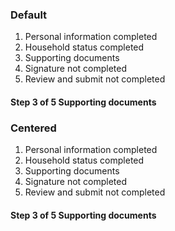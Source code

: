 
<h3 class="site-preview-heading">Default</h3>
<div class="usa-step-indicator" aria-label="progress">
  <ol class="usa-step-indicator__segments">
    <li class="usa-step-indicator__segment usa-step-indicator__segment--complete">
      <span class="usa-step-indicator__segment-label">
        Personal information 
        <span class="usa-sr-only">completed</span>
      </span>
    </li>
    <li class="usa-step-indicator__segment usa-step-indicator__segment--complete">
      <span class="usa-step-indicator__segment-label">
        Household status 
        <span class="usa-sr-only">completed</span>
      </span>
    </li>
    <li class="usa-step-indicator__segment usa-step-indicator__segment--current" aria-current="true">
      <span class="usa-step-indicator__segment-label">
        Supporting documents
      </span>
    </li>
    <li class="usa-step-indicator__segment">
      <span class="usa-step-indicator__segment-label">
        Signature 
        <span class="usa-sr-only">not completed</span>
      </span>
    </li>
    <li class="usa-step-indicator__segment">
      <span class="usa-step-indicator__segment-label">
        Review and submit 
        <span class="usa-sr-only">not completed</span>
      </span>
    </li>
  </ol>
  <div class="usa-step-indicator__header">
    <h4 class="usa-step-indicator__heading">
      <span class="usa-step-indicator__heading-counter">
        <span class="usa-sr-only">Step</span>
        <span class="usa-step-indicator__current-step">3</span>
        <span class="usa-step-indicator__total-steps">of 5</span> 
        </span>
        <span class="usa-step-indicator__heading-text">
          Supporting documents
        </span>
    </h4>
  </div>
</div>

<h3 class="site-preview-heading">Centered</h3>
<div class="usa-step-indicator usa-step-indicator--center" aria-label="progress">
  <ol class="usa-step-indicator__segments">
    <li class="usa-step-indicator__segment usa-step-indicator__segment--complete">
      <span class="usa-step-indicator__segment-label">
        Personal information 
        <span class="usa-sr-only">completed</span>
      </span>
    </li>
    <li class="usa-step-indicator__segment usa-step-indicator__segment--complete">
      <span class="usa-step-indicator__segment-label">
        Household status 
        <span class="usa-sr-only">completed</span>
      </span>
    </li>
    <li class="usa-step-indicator__segment usa-step-indicator__segment--current" aria-current="true">
      <span class="usa-step-indicator__segment-label">
        Supporting documents
      </span>
    </li>
    <li class="usa-step-indicator__segment">
      <span class="usa-step-indicator__segment-label">
        Signature 
        <span class="usa-sr-only">not completed</span>
      </span>
    </li>
    <li class="usa-step-indicator__segment">
      <span class="usa-step-indicator__segment-label">
        Review and submit 
        <span class="usa-sr-only">not completed</span>
      </span>
    </li>
  </ol>
  <div class="usa-step-indicator__header">
    <h4 class="usa-step-indicator__heading">
      <span class="usa-step-indicator__heading-counter">
        <span class="usa-sr-only">Step</span>
        <span class="usa-step-indicator__current-step">3</span>
        <span class="usa-step-indicator__total-steps">of 5</span> 
      </span>
      <span class="usa-step-indicator__heading-text">
        Supporting documents
      </span>
    </h4>
  </div>
</div>